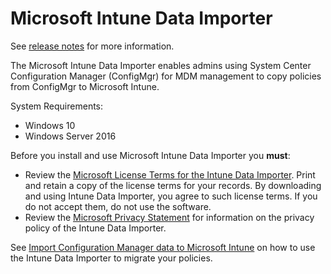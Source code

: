 # Microsoft Intune Data Importer

See [release notes](https://github.com/ConfigMgrTools/Intune-Data-Importer/releases) for more information.

The Microsoft Intune Data Importer enables admins using System Center Configuration Manager (ConfigMgr) for MDM management to copy policies from ConfigMgr to Microsoft Intune.

System Requirements:
* Windows 10
* Windows Server 2016

Before you install and use Microsoft Intune Data Importer you **must**:
* Review the [Microsoft License Terms for the Intune Data Importer](https://github.com/ConfigMgrTools/Intune-Data-Importer/blob/master/LICENSE.md). Print and retain a copy of the license terms for your records. By downloading and using Intune Data Importer, you agree to such license terms.  If you do not accept them, do not use the software.
* Review the [Microsoft Privacy Statement](https://go.microsoft.com/fwlink/?linkid=824704) for information on the privacy policy of the Intune Data Importer.

See [Import Configuration Manager data to Microsoft Intune](https://go.microsoft.com/fwlink/?linkid=847587) on how to use the Intune Data Importer to migrate your policies.


